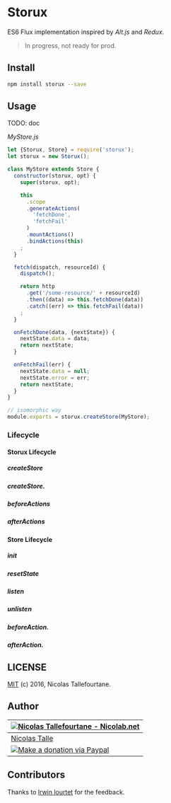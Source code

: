 # Storux

ES6 Flux implementation inspired by _Alt.js_ and _Redux_.

> In progress, not ready for prod.

## Install

```sh
npm install storux --save
```

## Usage

TODO: doc


_MyStore.js_

```js
let {Storux, Store} = require('storux');
let storux = new Storux();

class MyStore extends Store {
  constructor(storux, opt) {
    super(storux, opt);

    this
      .scope
      .generateActions(
        'fetchDone',
        'fetchFail'
      )
      .mountActions()
      .bindActions(this)
    ;
  }

  fetch(dispatch, resourceId) {
    dispatch();

    return http
      .get('/some-resource/' + resourceId)
      .then((data) => this.fetchDone(data))
      .catch((err) => this.fetchFail(data))
    ;
  }

  onFetchDone(data, {nextState}) {
    nextState.data = data;
    return nextState;
  }

  onFetchFail(err) {
    nextState.data = null;
    nextState.error = err;
    return nextState;
  }
}

// isomorphic way
module.exports = storux.createStore(MyStore);
```

### Lifecycle
#### Storux Lifecycle
##### createStore
##### createStore.<store name>
##### beforeActions
##### afterActions

#### Store Lifecycle

##### init
##### resetState
##### listen
##### unlisten
##### beforeAction.<action name>
##### afterAction.<action name>


## LICENSE

[MIT](https://github.com/Nicolab/storux/blob/master/LICENSE) (c) 2016, Nicolas Tallefourtane.


## Author

| [![Nicolas Tallefourtane - Nicolab.net](http://www.gravatar.com/avatar/d7dd0f4769f3aa48a3ecb308f0b457fc?s=64)](http://nicolab.net) |
|---|
| [Nicolas Talle](http://nicolab.net) |
| [![Make a donation via Paypal](https://www.paypalobjects.com/en_US/i/btn/btn_donate_SM.gif)](https://www.paypal.com/cgi-bin/webscr?cmd=_s-xclick&hosted_button_id=PGRH4ZXP36GUC) |


## Contributors

Thanks to [Irwin lourtet](https://github.com/pezioz) for the feedback.